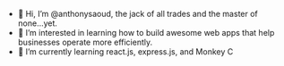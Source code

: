 - 👋 Hi, I’m @anthonysaoud, the jack of all trades and the master of none...yet.
- 👀 I’m interested in learning how to build awesome web apps that help businesses operate more efficiently. 
- 🌱 I’m currently learning react.js, express.js, and Monkey C


<!---
anthonysaoud/anthonysaoud is a ✨ special ✨ repository because its `README.md` (this file) appears on your GitHub profile.
You can click the Preview link to take a look at your changes.
--->
